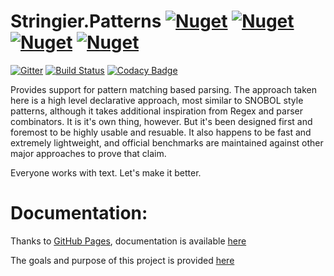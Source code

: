 # Stringier.Patterns [![Nuget](https://img.shields.io/nuget/dt/Stringier.Patterns.svg?label=Patterns&logo=nuget)](https://www.nuget.org/packages/Stringier.Patterns/) [![Nuget](https://img.shields.io/nuget/dt/Stringier.Patterns.FSharp?label=F%23%20&logo=nuget)](https://www.nuget.org/packages/Stringier.Patterns.FSharp/) [![Nuget](https://img.shields.io/nuget/dt/Stringier.Patterns.MSTest?label=MSTest&logo=nuget)](https://www.nuget.org/packages/Stringier.Patterns.MSTest/) [![Nuget](https://img.shields.io/nuget/dt/Stringier.Patterns.MSTest?label=NUnit&logo=nuget)](https://www.nuget.org/packages/Stringier.Patterns.NUnit/)

[![Gitter](https://badges.gitter.im/Stringier/community.svg)](https://gitter.im/Stringier/community?utm_source=badge&utm_medium=badge&utm_campaign=pr-badge)
[![Build Status](https://dev.azure.com/p-kell/Stringier/_apis/build/status/Stringier.Patterns?branchName=master)](https://dev.azure.com/p-kell/Stringier/_build/latest?definitionId=20&branchName=master)
[![Codacy Badge](https://api.codacy.com/project/badge/Grade/fd4ac1cad3d64e8da4cf100953e78e2f)](https://www.codacy.com/gh/Stringier/Patterns?utm_source=github.com&amp;utm_medium=referral&amp;utm_content=Stringier/Patterns&amp;utm_campaign=Badge_Grade)

Provides support for pattern matching based parsing. The approach taken here is a high level declarative approach, most similar to SNOBOL style patterns, although it takes additional inspiration from Regex and parser combinators. It is it's own thing, however. But it's been designed first and foremost to be highly usable and resuable. It also happens to be fast and extremely lightweight, and official benchmarks are maintained against other major approaches to prove that claim.

Everyone works with text. Let's make it better.

# Documentation:

Thanks to [GitHub Pages](https://pages.github.com/), documentation is available [here](https://Stringier.github.io/docs/)

The goals and purpose of this project is provided [here](https://gist.github.com/Entomy/b36c5dd74e38d97d630abf26543734e2)
